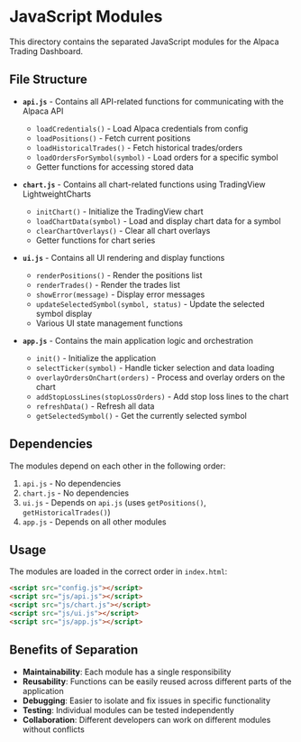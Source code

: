 # JavaScript Modules

This directory contains the separated JavaScript modules for the Alpaca Trading Dashboard.

## File Structure

- **`api.js`** - Contains all API-related functions for communicating with the Alpaca API
  - `loadCredentials()` - Load Alpaca credentials from config
  - `loadPositions()` - Fetch current positions
  - `loadHistoricalTrades()` - Fetch historical trades/orders
  - `loadOrdersForSymbol(symbol)` - Load orders for a specific symbol
  - Getter functions for accessing stored data

- **`chart.js`** - Contains all chart-related functions using TradingView LightweightCharts
  - `initChart()` - Initialize the TradingView chart
  - `loadChartData(symbol)` - Load and display chart data for a symbol
  - `clearChartOverlays()` - Clear all chart overlays
  - Getter functions for chart series

- **`ui.js`** - Contains all UI rendering and display functions
  - `renderPositions()` - Render the positions list
  - `renderTrades()` - Render the trades list
  - `showError(message)` - Display error messages
  - `updateSelectedSymbol(symbol, status)` - Update the selected symbol display
  - Various UI state management functions

- **`app.js`** - Contains the main application logic and orchestration
  - `init()` - Initialize the application
  - `selectTicker(symbol)` - Handle ticker selection and data loading
  - `overlayOrdersOnChart(orders)` - Process and overlay orders on the chart
  - `addStopLossLines(stopLossOrders)` - Add stop loss lines to the chart
  - `refreshData()` - Refresh all data
  - `getSelectedSymbol()` - Get the currently selected symbol

## Dependencies

The modules depend on each other in the following order:
1. `api.js` - No dependencies
2. `chart.js` - No dependencies  
3. `ui.js` - Depends on `api.js` (uses `getPositions()`, `getHistoricalTrades()`)
4. `app.js` - Depends on all other modules

## Usage

The modules are loaded in the correct order in `index.html`:
```html
<script src="config.js"></script>
<script src="js/api.js"></script>
<script src="js/chart.js"></script>
<script src="js/ui.js"></script>
<script src="js/app.js"></script>
```

## Benefits of Separation

- **Maintainability**: Each module has a single responsibility
- **Reusability**: Functions can be easily reused across different parts of the application
- **Debugging**: Easier to isolate and fix issues in specific functionality
- **Testing**: Individual modules can be tested independently
- **Collaboration**: Different developers can work on different modules without conflicts
